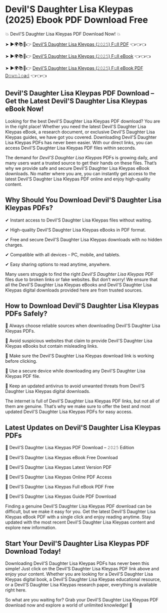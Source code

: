 # Devil'S Daughter Lisa Kleypas (2025) Ebook PDF Download Free

💥 Devil'S Daughter Lisa Kleypas PDF Download Now! 💥

➤ ►🌍📚📱👉 [Devil'S Daughter Lisa Kleypas (𝟸𝟶𝟸𝟻) F𝚞ll PDF](https://getpdf.xyz/devils-daughter-lisa-kleypas) 👈👈👈


➤ ►🌍📚📱👉 [Devil'S Daughter Lisa Kleypas (𝟸𝟶𝟸𝟻) F𝚞ll eBook](https://getpdf.xyz/devils-daughter-lisa-kleypas) 👈👈👈


➤ ►🌍📚📱👉 [Devil'S Daughter Lisa Kleypas (𝟸𝟶𝟸𝟻) F𝚞ll eBook PDF D𝚘𝚠𝚗𝚕𝚘a𝚍](https://getpdf.xyz/devils-daughter-lisa-kleypas) 👈👈👈


## Devil'S Daughter Lisa Kleypas PDF Download – Get the Latest Devil'S Daughter Lisa Kleypas eBook Now!

Looking for the best Devil'S Daughter Lisa Kleypas PDF download? You are in the right place! Whether you need the latest Devil'S Daughter Lisa Kleypas eBook, a research document, or exclusive Devil'S Daughter Lisa Kleypas guides, we have got you covered. Downloading Devil'S Daughter Lisa Kleypas PDFs has never been easier. With our direct links, you can access Devil'S Daughter Lisa Kleypas PDF files within seconds.

The demand for *Devil'S Daughter Lisa Kleypas* PDFs is growing daily, and many users want a trusted source to get their hands on these files. That’s why we provide safe and secure Devil'S Daughter Lisa Kleypas eBook downloads. No matter where you are, you can instantly get access to the latest Devil'S Daughter Lisa Kleypas PDF online and enjoy high-quality content.

## Why Should You Download Devil'S Daughter Lisa Kleypas PDFs?

✔ Instant access to Devil'S Daughter Lisa Kleypas files without waiting.

✔ High-quality Devil'S Daughter Lisa Kleypas eBooks in PDF format.

✔ Free and secure Devil'S Daughter Lisa Kleypas downloads with no hidden charges.

✔ Compatible with all devices – PC, mobile, and tablets.

✔ Easy sharing options to read anytime, anywhere.

Many users struggle to find the right *Devil'S Daughter Lisa Kleypas* PDF files due to broken links or fake websites. But don’t worry! We ensure that all the Devil'S Daughter Lisa Kleypas eBooks and Devil'S Daughter Lisa Kleypas digital downloads provided here are from trusted sources.

## How to Download Devil'S Daughter Lisa Kleypas PDFs Safely?

📌 Always choose reliable sources when downloading Devil'S Daughter Lisa Kleypas PDFs.

📌 Avoid suspicious websites that claim to provide Devil'S Daughter Lisa Kleypas eBooks but contain misleading links.

📌 Make sure the Devil'S Daughter Lisa Kleypas download link is working before clicking.

📌 Use a secure device while downloading any Devil'S Daughter Lisa Kleypas PDF file.

📌 Keep an updated antivirus to avoid unwanted threats from Devil'S Daughter Lisa Kleypas digital downloads.

The internet is full of Devil'S Daughter Lisa Kleypas PDF links, but not all of them are genuine. That’s why we make sure to offer the best and most updated Devil'S Daughter Lisa Kleypas PDFs for easy access.

## Latest Updates on Devil'S Daughter Lisa Kleypas PDFs

🔹 Devil'S Daughter Lisa Kleypas PDF Download – 𝟸𝟶𝟸𝟻 Edition

🔹 Devil'S Daughter Lisa Kleypas eBook Free Download

🔹 Devil'S Daughter Lisa Kleypas Latest Version PDF

🔹 Devil'S Daughter Lisa Kleypas Online PDF Access

🔹 Devil'S Daughter Lisa Kleypas Full eBook PDF Free

🔹 Devil'S Daughter Lisa Kleypas Guide PDF Download

Finding a genuine Devil'S Daughter Lisa Kleypas PDF download can be difficult, but we make it easy for you. Get the latest Devil'S Daughter Lisa Kleypas eBook PDF with a single click and enjoy reading anytime. Stay updated with the most recent Devil'S Daughter Lisa Kleypas content and explore new information.

## Start Your Devil'S Daughter Lisa Kleypas PDF Download Today!

Downloading Devil'S Daughter Lisa Kleypas PDFs has never been this simple! Just click on the Devil'S Daughter Lisa Kleypas PDF link above and enjoy your content. Whether you are looking for a Devil'S Daughter Lisa Kleypas digital book, a Devil'S Daughter Lisa Kleypas educational resource, or a Devil'S Daughter Lisa Kleypas research paper, everything is available right here.

So what are you waiting for? Grab your Devil'S Daughter Lisa Kleypas PDF download now and explore a world of unlimited knowledge! 🚀